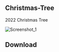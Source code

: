 ## Christmas-Tree
2022 Christmas Tree

![Screenshot_1](https://user-images.githubusercontent.com/72649244/147786641-4a1ab6a6-2597-4a13-9c87-1661d2d338c1.png)


## Download
